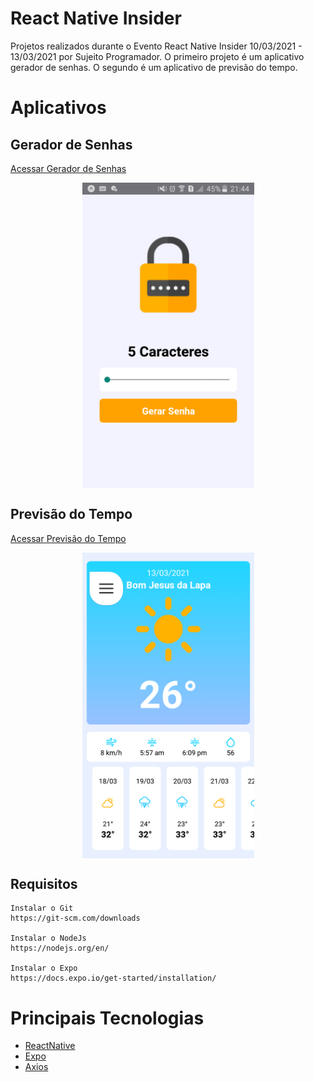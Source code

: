 # React Native Insider
Projetos realizados durante o Evento React Native Insider 10/03/2021 - 13/03/2021 por Sujeito Programador. O primeiro projeto é um aplicativo gerador de senhas. O segundo é um aplicativo de previsão do tempo.

# Aplicativos
## Gerador de Senhas
[Acessar Gerador de Senhas](./gerador)
<p align="center">
  <img align="center" src=".github/Gerador Home.png" alt="Gerador Home" width="275" border="0">
</p>

## Previsão do Tempo
[Acessar Previsão do Tempo](./tempo)
<p align="center">
  <img align="center" src=".github/Tempo Home Day.png" alt="Tempo Home Day" width="275" border="0">
</p>

## Requisitos
    Instalar o Git
    https://git-scm.com/downloads

    Instalar o NodeJs
    https://nodejs.org/en/

    Instalar o Expo
    https://docs.expo.io/get-started/installation/

# Principais Tecnologias
 - [ReactNative](https://reactnative.dev/)
 - [Expo](https://docs.expo.io/)
 - [Axios](https://github.com/axios/axios)